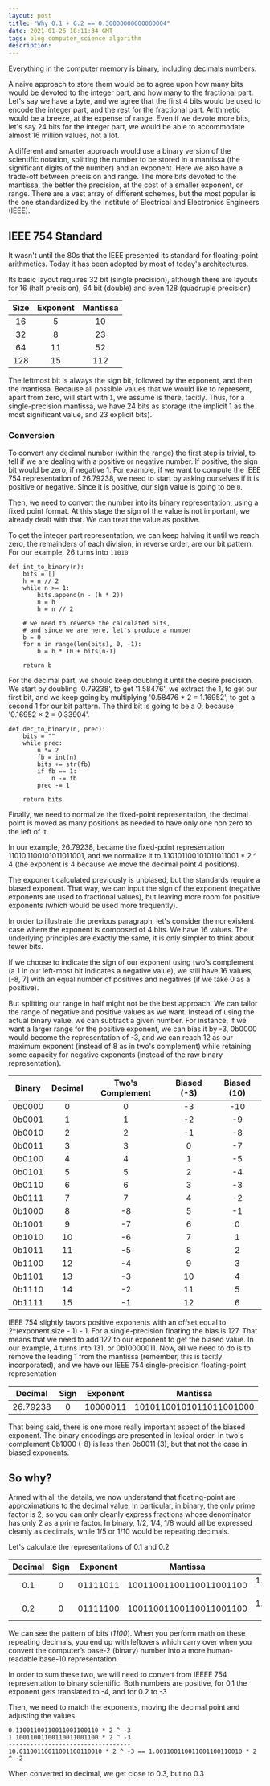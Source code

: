 ```yaml
---
layout: post
title: "Why 0.1 + 0.2 == 0.30000000000000004"
date: 2021-01-26 18:11:34 GMT
tags: blog computer_science algorithm
description:
---
```


Everything in the computer memory is binary, including decimals numbers. 

A naive approach to store them would be to agree upon how many bits would be devoted to the integer part, and how many to the fractional part. Let's say we have a byte, and we agree that the first 4 bits would be used to encode the integer part, and the rest for the fractional part. Arithmetic would be a breeze, at the expense of range. Even if we devote more bits, let's say 24 bits for the integer part, we would be able to accommodate almost 16 million values, not a lot. 

A different and smarter approach would use a binary version of the scientific notation, splitting the number to be stored in a mantissa (the significant digits of the number) and an exponent. Here we also have a trade-off between precision and range. The more bits devoted to the mantissa, the better the precision, at the cost of a smaller exponent, or range. There are a vast array of different schemes, but the most popular is the one standardized by the Institute of Electrical and Electronics Engineers (IEEE). 

## IEEE 754 Standard 
It wasn't until the 80s that the IEEE presented its standard for floating-point arithmetics. Today it has been adopted by most of today's architectures. 

Its basic layout requires 32 bit (single precision), although there are layouts for 16 (half precision), 64 bit (double) and even 128 (quadruple precision)

| Size | Exponent | Mantissa|
| :--: | :-------: | :---: |
| 16   | 5        | 10      |
| 32   | 8        | 23      |
| 64   | 11       | 52      |
| 128   | 15       | 112      |


The leftmost bit is always the sign bit, followed by the exponent, and then the mantissa. Because all possible values that we would like to represent, apart from zero, will start with `1`, we assume is there, tacitly. Thus, for a single-precision mantissa, we have 24 bits as storage (the implicit 1 as the most significant value, and 23 explicit bits). 

### Conversion
To convert any decimal number (within the range) the first step is trivial, to tell if we are dealing with a positive or negative number. If positive, the sign bit would be zero, if negative 1. For example, if we want to compute the IEEE 754 representation of 26.79238, we need to start by asking ourselves if it is positive or negative. Since it is positive, our sign value is going to be `0`. 

Then, we need to convert the number into its binary representation, using a fixed point format. At this stage the sign of the value is not important, we already dealt with that. We can treat the value as positive. 

To get the integer part representation, we can keep halving it until we reach zero, the remainders of each division, in reverse order, are our bit pattern. For our example, 26 turns into `11010`

```
def int_to_binary(n):
    bits = []
    h = n // 2
    while n >= 1:
        bits.append(n - (h * 2))
        n = h
        h = n // 2

    # we need to reverse the calculated bits, 
    # and since we are here, let's produce a number
    b = 0
    for n in range(len(bits), 0, -1):
        b = b * 10 + bits[n-1]
        
    return b
```

For the decimal part, we should keep doubling it until the desire precision. We start by doubling '0.79238', to get '1.58476', we extract the 1, to get our first bit, and we keep going by multiplying '0.58476 * 2 = 1.16952', to get a second 1 for our bit pattern. The third bit is going to be a 0, because '0.16952  × 2 = 0.33904'. 

```
def dec_to_binary(n, prec):
    bits = ""
    while prec:
        n *= 2
        fb = int(n)
        bits += str(fb)
        if fb == 1:
            n -= fb
        prec -= 1
        
    return bits
```

Finally, we need to normalize the fixed-point representation, the decimal point is moved as many positions as needed to have only one non zero to the left of it. 

In our example, 26.79238, became the fixed-point representation 11010.1100101011011001, and we normalize it to 1.10101100101011011001 * 2 ^ 4 (the exponent is 4 because we move the decimal point 4 positions). 

The exponent calculated previously is unbiased, but the standards require a biased exponent. That way, we can input the sign of the exponent (negative exponents are used to fractional values), but leaving more room for positive exponents (which would be used more frequently). 

In order to illustrate the previous paragraph, let's consider the nonexistent case where the exponent is composed of 4 bits. We have 16 values. The underlying principles are exactly the same, it is only simpler to think about fewer bits.

If we choose to indicate the sign of our exponent using two's complement (a 1 in our left-most bit indicates a negative value), we still have 16 values, [-8, 7] with an equal number of positives and negatives (if we take 0 as a positive). 

But splitting our range in half might not be the best approach. We can tailor the range of negative and positive values as we want. Instead of using the actual binary value, we can subtract a given number. For instance, if we want a larger range for the positive exponent, we can bias it by -3, 0b0000 would become the representation of -3, and we can reach 12 as our maximum exponent (instead of 8 as in two's complement) while retaining some capacity for negative exponents (instead of the raw binary representation). 

| Binary | Decimal | Two's Complement | Biased (-3) | Biased (10)  |
| :--: | :--: | :--: | :--: | :--:  |
| 0b0000 | 0 | 0 | -3 | -10  |
| 0b0001 | 1 | 1 | -2 | -9  |
| 0b0010 | 2 | 2 | -1 | -8  |
| 0b0011 | 3 | 3 | 0 | -7  |
| 0b0100 | 4 | 4 | 1 | -5  |
| 0b0101 | 5 | 5 | 2 | -4  |
| 0b0110 | 6 | 6 | 3 | -3  |
| 0b0111 | 7 | 7 | 4 | -2  |
| 0b1000 | 8 | -8 | 5 | -1  |
| 0b1001 | 9 | -7 | 6 | 0  |
| 0b1010 | 10 | -6 | 7 | 1  |
| 0b1011 | 11 | -5 | 8 | 2  |
| 0b1100 | 12 | -4 | 9 | 3  |
| 0b1101 | 13 | -3 | 10 | 4  |
| 0b1110 | 14 | -2 | 11 | 5  |
| 0b1111 | 15 | -1 | 12 | 6  |

IEEE 754 slightly favors positive exponents with an offset equal to 2^(exponent size - 1) - 1. For a single-precision floating the bias is 127. That means that we need to add 127 to our exponent to get the biased value. In our example, 4 turns into 131, or 0b10000011. Now, all we need to do is to remove the leading 1 from the mantissa (remember, this is tacitly incorporated), and we have our IEEE 754 single-precision floating-point representation

| Decimal | Sign | Exponent | Mantissa | 
| :--: | :--: | :--: | :--: |
| 26.79238 | 0 | 10000011 | 10101100101011011001000 |

That being said, there is one more really important aspect of the biased exponent. The binary encodings are presented in lexical order. In two's complement 0b1000 (-8) is less than 0b0011 (3), but that not the case in biased exponents. 

## So why?
Armed with all the details, we now understand that floating-point are approximations to the decimal value. In particular, in binary, the only prime factor is 2, so you can only cleanly express fractions whose denominator has only 2 as a prime factor. In binary, 1/2, 1/4, 1/8 would all be expressed cleanly as decimals, while 1/5 or 1/10 would be repeating decimals.

Let's calculate the representations of 0.1 and 0.2 

| Decimal | Sign | Exponent | Mantissa | Binary Scientific |
| :--: | :--: | :--: | :--: | :--: |
| 0.1 | 0 | 01111011 | 10011001100110011001100 | 1.10011001100110011001100 * 2 ^ -4
| 0.2 | 0 | 01111100 | 10011001100110011001100 | 1.10011001100110011001100 * 2 ^ -3 |

We can see the pattern of bits (*1100*). When you perform math on these repeating decimals, you end up with leftovers which carry over when you convert the computer’s base-2 (binary) number into a more human-readable base-10 representation.

In order to sum these two, we will need to convert from IEEEE 754 representation to binary scientific. Both numbers are positive, for 0,1 the exponent gets translated to -4, and for 0.2 to -3

Then, we need to match the exponents, moving the decimal point and adjusting the values. 

```
0.11001100110011001100110 * 2 ^ -3
1.10011001100110011001100 * 2 ^ -3
----------------------------------
10.01100110011001100110010 * 2 ^ -3 == 1.001100110011001100110010 * 2 ^ -2
```

When converted to decimal, we get close to 0.3, but no 0.3